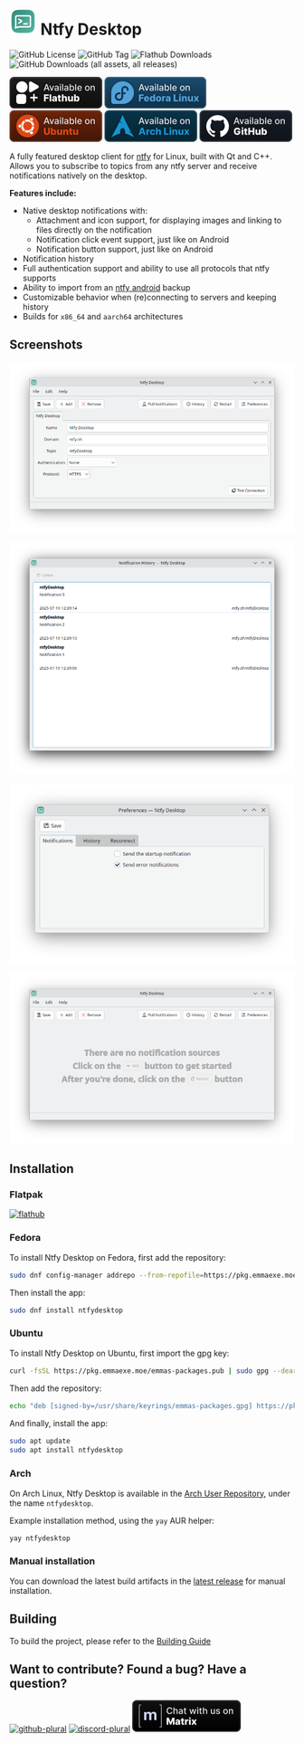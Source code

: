# <img alt="logo" height="48" src="https://raw.githubusercontent.com/emmaexe/ntfyDesktop/main/assets/ntfyDesktop.svg"> Ntfy Desktop

![GitHub License](https://img.shields.io/github/license/emmaexe/ntfyDesktop)
![GitHub Tag](https://img.shields.io/github/v/tag/emmaexe/ntfyDesktop?label=Latest%20stable%20version)
![Flathub Downloads](https://img.shields.io/flathub/downloads/moe.emmaexe.ntfyDesktop?label=downloads%20-%20flathub)
![GitHub Downloads (all assets, all releases)](https://img.shields.io/github/downloads/emmaexe/ntfyDesktop/total?label=downloads%20-%20github)

[<img alt="flathub" height="56" src="https://raw.githubusercontent.com/PenPow/Badges/refs/heads/main/src/assets/available/flathub/cozy.svg">](#flatpak)
[<img alt="fedora" height="56" src="https://raw.githubusercontent.com/PenPow/Badges/refs/heads/main/src/assets/supported/fedora/cozy.svg">](#fedora)
[<img alt="ubuntu" height="56" src="https://raw.githubusercontent.com/PenPow/Badges/refs/heads/main/src/assets/supported/ubuntu/cozy.svg">](#ubuntu)
[<img alt="arch" height="56" src="https://raw.githubusercontent.com/PenPow/Badges/refs/heads/main/src/assets/supported/arch/cozy.svg">](#arch)
[<img alt="github" height="56" src="https://raw.githubusercontent.com/PenPow/Badges/refs/heads/main/src/assets/available/github/cozy.svg">](#manual-installation)

A fully featured desktop client for [ntfy](https://github.com/binwiederhier/ntfy) for Linux, built with Qt and C++. Allows you to subscribe to topics from any ntfy server and receive notifications natively on the desktop.

**Features include:**

- Native desktop notifications with:
  - Attachment and icon support, for displaying images and linking to files directly on the notification
  - Notification click event support, just like on Android
  - Notification button support, just like on Android
- Notification history
- Full authentication support and ability to use all protocols that ntfy supports
- Ability to import from an [ntfy android](https://github.com/binwiederhier/ntfy-android) backup
- Customizable behavior when (re)connecting to servers and keeping history
- Builds for `x86_64` and `aarch64` architectures

## Screenshots

![First screenshot](https://raw.githubusercontent.com/emmaexe/ntfyDesktop/main/assets/screenshot1.png)

![Second screenshot](https://raw.githubusercontent.com/emmaexe/ntfyDesktop/main/assets/screenshot2.png)

![Third screenshot](https://raw.githubusercontent.com/emmaexe/ntfyDesktop/main/assets/screenshot3.png)

![Fourth screenshot](https://raw.githubusercontent.com/emmaexe/ntfyDesktop/main/assets/screenshot4.png)

## Installation

### Flatpak

[<img alt="flathub" height="56" src="https://flathub.org/api/badge?svg&locale=en">](https://flathub.org/apps/moe.emmaexe.ntfyDesktop)

### Fedora

To install Ntfy Desktop on Fedora, first add the repository:

```bash
sudo dnf config-manager addrepo --from-repofile=https://pkg.emmaexe.moe/rpm/emmas-pkgs.repo
```

Then install the app:

```bash
sudo dnf install ntfydesktop
```

### Ubuntu

To install Ntfy Desktop on Ubuntu, first import the gpg key:

```bash
curl -fsSL https://pkg.emmaexe.moe/emmas-packages.pub | sudo gpg --dearmor -o /usr/share/keyrings/emmas-packages.gpg
```

Then add the repository:

```bash
echo "deb [signed-by=/usr/share/keyrings/emmas-packages.gpg] https://pkg.emmaexe.moe/apt stable main" | sudo tee /etc/apt/sources.list.d/emmas-packages.list
```

And finally, install the app:

```bash
sudo apt update
sudo apt install ntfydesktop
```

### Arch

On Arch Linux, Ntfy Desktop is available in the [Arch User Repository](https://aur.archlinux.org/packages/ntfydesktop), under the name `ntfydesktop`.

Example installation method, using the `yay` AUR helper:

```bash
yay ntfydesktop
```

### Manual installation

You can download the latest build artifacts in the [latest release](https://github.com/emmaexe/ntfyDesktop/releases/latest) for manual installation.

## Building

To build the project, please refer to the [Building Guide](./scripts/README.md)

## Want to contribute? Found a bug? Have a question?

[<img alt="github-plural" height="56" src="https://raw.githubusercontent.com/emmaexe/devins-badges/v3/assets/cozy/social/github-plural_vector.svg">](https://github.com/emmaexe/ntfyDesktop/issues)
[<img alt="discord-plural" height="56" src="https://raw.githubusercontent.com/emmaexe/devins-badges/v3/assets/cozy/social/discord-plural_vector.svg">](https://ln.emmaexe.moe/discord-server)
[<img alt="matrix-plural" height="56" src="https://raw.githubusercontent.com/emmaexe/devins-badges/v3/assets/cozy/social/matrix-plural_vector.svg">](https://ln.emmaexe.moe/matrix-server)
